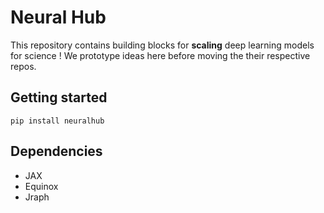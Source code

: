 # Neural Hub

This repository contains building blocks for __scaling__ deep learning models for science ! We prototype ideas here before moving the their respective repos.


## Getting started
`pip install neuralhub`



## Dependencies
- JAX
- Equinox
- Jraph
